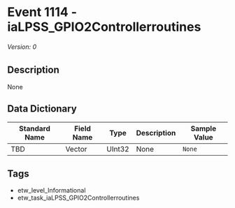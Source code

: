 # Event 1114 - iaLPSS_GPIO2Controllerroutines
###### Version: 0

## Description
None

## Data Dictionary
|Standard Name|Field Name|Type|Description|Sample Value|
|---|---|---|---|---|
|TBD|Vector|UInt32|None|`None`|

## Tags
* etw_level_Informational
* etw_task_iaLPSS_GPIO2Controllerroutines